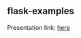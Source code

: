 flask-examples
--------------
Presentation link: [here](https://docs.google.com/presentation/d/1P9eYpeyP6x4sAVWj0kzmScEntoH3994zVC6ch_Sj1Vo/edit#slide=id.p)
